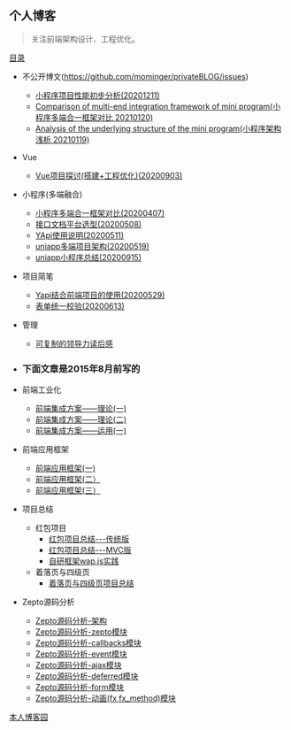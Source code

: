 ## 个人博客
> 关注前端架构设计、工程优化。
  

  [目录](https://github.com/mominger/blog/issues)
  - 不公开博文(https://github.com/mominger/privateBLOG/issues)
     - [小程序项目性能初步分析(20201211)](https://github.com/mominger/privateBLOG/issues/1)
     - [Comparison of multi-end integration framework of mini program(小程序多端合一框架对比 20210120)](https://github.com/mominger/privateBLOG/issues/2)
     - [Analysis of the underlying structure of the mini program(小程序架构浅析 20210119)](https://github.com/mominger/privateBLOG/issues/3)
  - Vue
    - [Vue项目探讨(搭建+工程优化)(20200903)](https://github.com/mominger/blog/issues/26)
  - 小程序(多端融合)
    - [小程序多端合一框架对比(20200407)](https://github.com/mominger/blog/issues/19)
    - [接口文档平台选型(20200508)](https://github.com/mominger/blog/issues/20)
    - [YApi使用说明(20200511)](https://github.com/mominger/blog/issues/21)
    - [uniapp多端项目架构(20200519)](https://github.com/mominger/blog/issues/22)
    - [uniapp小程序总结(20200915)](https://github.com/mominger/blog/issues/28)
    
  - 项目简笔
    - [Yapi结合前端项目的使用(20200529)](https://github.com/mominger/blog/issues/24)
    - [表单统一校验(20200613)](https://github.com/mominger/blog/issues/25)

  - 管理
    - [可复制的领导力读后感](https://github.com/mominger/blog/issues/23)

  - ### 下面文章是2015年8月前写的
  - 前端工业化
     - [前端集成方案——理论(一)](https://github.com/mominger/blog/issues/1)
     - [前端集成方案——理论(二)](https://github.com/mominger/blog/issues/2)
     - [前端集成方案——运用(一)](https://github.com/mominger/blog/issues/3)
  - 前端应用框架
     - [前端应用框架(一)](https://github.com/mominger/blog/issues/4)
     - [前端应用框架(二）](https://github.com/mominger/blog/issues/5)
     - [前端应用框架(三）](https://github.com/mominger/blog/issues/17)
  - 项目总结
     - 红包项目   
        - [红包项目总结---传统版](https://github.com/mominger/blog/issues/6)
        - [红包项目总结---MVC版](https://github.com/mominger/blog/issues/7)
        - [自研框架wap.js实践](https://github.com/mominger/blog/issues/8)
     - 着落页与四级页
        - [着落页与四级页项目总结](https://github.com/mominger/blog/issues/18)
  - Zepto源码分析
     - [Zepto源码分析-架构](https://github.com/mominger/blog/issues/9)
     - [Zepto源码分析-zepto模块](https://github.com/mominger/blog/issues/10)
     - [Zepto源码分析-callbacks模块](https://github.com/mominger/blog/issues/11)
     - [Zepto源码分析-event模块](https://github.com/mominger/blog/issues/12)
     - [Zepto源码分析-ajax模块](https://github.com/mominger/blog/issues/13)
     - [Zepto源码分析-deferred模块](https://github.com/mominger/blog/issues/14)
     - [Zepto源码分析-form模块](https://github.com/mominger/blog/issues/15)
     - [Zepto源码分析-动画(fx fx_method)模块](https://github.com/mominger/blog/issues/16)    


   
[本人博客园](http://www.cnblogs.com/mominger/)
